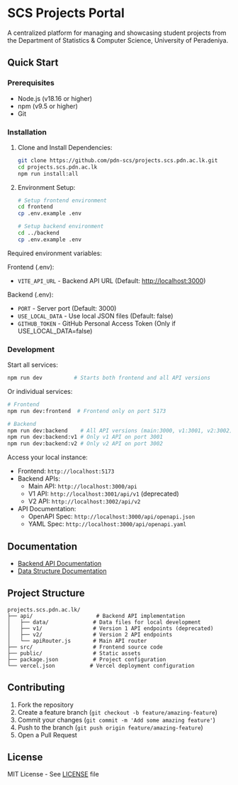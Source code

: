 # SCS Projects Portal

A centralized platform for managing and showcasing student projects from the Department of Statistics & Computer Science, University of Peradeniya.

## Quick Start

### Prerequisites

- Node.js (v18.16 or higher)
- npm (v9.5 or higher)
- Git

### Installation

1. Clone and Install Dependencies:

   ```bash
   git clone https://github.com/pdn-scs/projects.scs.pdn.ac.lk.git
   cd projects.scs.pdn.ac.lk
   npm run install:all
   ```

2. Environment Setup:

   ```bash
   # Setup frontend environment
   cd frontend
   cp .env.example .env

   # Setup backend environment
   cd ../backend
   cp .env.example .env
   ```

Required environment variables:

Frontend (.env):

- `VITE_API_URL` - Backend API URL (Default: <http://localhost:3000>)

Backend (.env):

- `PORT` - Server port (Default: 3000)
- `USE_LOCAL_DATA` - Use local JSON files (Default: false)
- `GITHUB_TOKEN` - GitHub Personal Access Token (Only if USE_LOCAL_DATA=false)

### Development

Start all services:

```bash
npm run dev          # Starts both frontend and all API versions
```

Or individual services:

```bash
# Frontend
npm run dev:frontend  # Frontend only on port 5173

# Backend
npm run dev:backend    # All API versions (main:3000, v1:3001, v2:3002)
npm run dev:backend:v1 # Only v1 API on port 3001
npm run dev:backend:v2 # Only v2 API on port 3002
```

Access your local instance:

- Frontend: `http://localhost:5173`
- Backend APIs:
  - Main API: `http://localhost:3000/api`
  - V1 API: `http://localhost:3001/api/v1` (deprecated)
  - V2 API: `http://localhost:3002/api/v2`
- API Documentation:
  - OpenAPI Spec: `http://localhost:3000/api/openapi.json`
  - YAML Spec: `http://localhost:3000/api/openapi.yaml`

## Documentation

- [Backend API Documentation](./api/README.md)
- [Data Structure Documentation](./api/data/README.md)

## Project Structure

```text
projects.scs.pdn.ac.lk/
├── api/                    # Backend API implementation
│   ├── data/              # Data files for local development
│   ├── v1/                # Version 1 API endpoints (deprecated)
│   ├── v2/                # Version 2 API endpoints
│   └── apiRouter.js       # Main API router
├── src/                   # Frontend source code
├── public/                # Static assets
├── package.json           # Project configuration
└── vercel.json           # Vercel deployment configuration
```

## Contributing

1. Fork the repository
2. Create a feature branch (`git checkout -b feature/amazing-feature`)
3. Commit your changes (`git commit -m 'Add some amazing feature'`)
4. Push to the branch (`git push origin feature/amazing-feature`)
5. Open a Pull Request

## License

MIT License - See [LICENSE](./LICENSE) file
